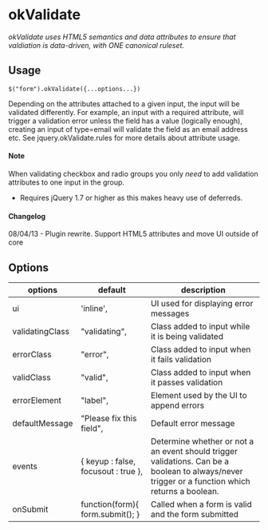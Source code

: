 # okValidate

*okValidate uses HTML5 semantics and data attributes to ensure that valdiation is data-driven, with ONE canonical ruleset.* 

## Usage

    $("form").okValidate({...options...})

Depending on the attributes attached to a given input, the input will be
validated differently. For example, an input with a required attribute, will
trigger a validation error unless the field has a value (logically enough),
creating an input of type=email will validate the field as an email address etc.
See jquery.okValidate.rules for more details about attribute usage.

#### Note

When validating checkbox and radio groups you only _need_ to add validation
attributes to one input in the group. 

* Requires jQuery 1.7 or higher as this makes heavy use of deferreds.

#### Changelog

08/04/13 - Plugin rewrite. Support HTML5 attributes and move UI outside of core

## Options

options             | default                             | description
--------------------|-------------------------------------|--------------
ui                  | 'inline',                           | UI used for displaying error messages
validatingClass     | "validating",                       | Class added to input while it is being validated
errorClass          | "error",                            | Class added to input when it fails validation
validClass          | "valid",                            | Class added to input when it passes validation
errorElement        | "label",                            | Element used by the UI to append errors
defaultMessage      | "Please fix this field",            | Default error message
events              | { keyup : false, focusout : true }, | Determine whether or not a an event should trigger validations. Can be a boolean to always/never trigger or a function which returns a boolean.
onSubmit            | function(form){ form.submit(); }    | Called when a form is valid and the form submitted
